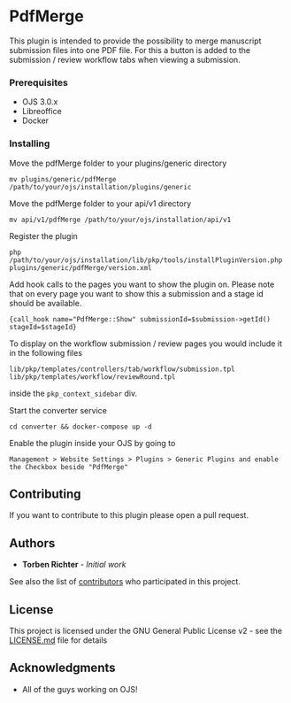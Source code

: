 # PdfMerge

This plugin is intended to provide the possibility to merge manuscript submission files into one PDF file.
For this a button is added to the submission / review workflow tabs when viewing a submission.

### Prerequisites

- OJS 3.0.x
- Libreoffice
- Docker

### Installing

Move the pdfMerge folder to your plugins/generic directory

```
mv plugins/generic/pdfMerge /path/to/your/ojs/installation/plugins/generic
```

Move the pdfMerge folder to your api/v1 directory

```
mv api/v1/pdfMerge /path/to/your/ojs/installation/api/v1
```

Register the plugin

```
php /path/to/your/ojs/installation/lib/pkp/tools/installPluginVersion.php plugins/generic/pdfMerge/version.xml
```

Add hook calls to the pages you want to show the plugin on. Please note that on every page you want to show this a submission and a stage id should be available.

```
{call_hook name="PdfMerge::Show" submissionId=$submission->getId() stageId=$stageId}
```

To display on the workflow submission / review pages you would include it in the following files

```
lib/pkp/templates/controllers/tab/workflow/submission.tpl
lib/pkp/templates/workflow/reviewRound.tpl
```

inside the ```pkp_context_sidebar``` div.

Start the converter service 

```
cd converter && docker-compose up -d
```

Enable the plugin inside your OJS by going to

```
Management > Website Settings > Plugins > Generic Plugins and enable the Checkbox beside "PdfMerge"
```

## Contributing

If you want to contribute to this plugin please open a pull request.

## Authors

* **Torben Richter** - *Initial work*

See also the list of [contributors](https://github.com/KRONWALLED1134/pdfMerge/contributors) who participated in this project.

## License
This project is licensed under the GNU General Public License v2 - see the [LICENSE.md](LICENSE.md) file for details

## Acknowledgments

* All of the guys working on OJS!
